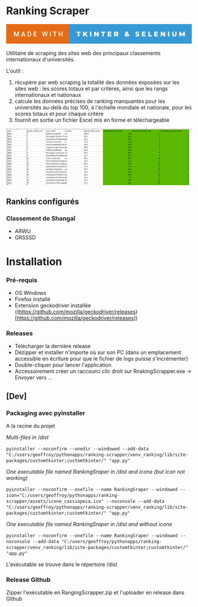 # Ranking Scraper

![forthebadge](/assets/forthebadge.svg)

Utilitaire de scraping des sites web des principaux classements internationaux d'universités.

L'outil : 

1. récupère par web scraping la totalité des données exposées sur les sites web : les scores totaux et par critères, ainsi que les rangs internationaux et nationaux
2. calcule les données précises de ranking manquantes pour les universités au-delà du top 100, à l'échelle mondiale et nationale, pour les scores totaux et pour chaque critère
3. fournit en sortie un fichier Excel mis en forme et téléchargeable

![ranking-scraper-output](/assets/screenshot.png)


## Rankins configurés

### Classement de Shangaî

- ARWU
- GRSSSD

# Installation

### Pré-requis

- OS Windows
- Firefox installé
- Extension geckodriver installée ((https://github.com/mozilla/geckodriver/releases)[https://github.com/mozilla/geckodriver/releases])

### Releases

- Télécharger la dernière release 
- Dézipper et installer n'importe où sur son PC (dans un emplacement accessible en écriture pour que le fichier de logs puisse s'incrémenter)
- Double-cliquer pour lancer l'application
- Accessoirement créer un raccourci clic droit sur RnakingScrapper.exe -> Envoyer vers ...


## [Dev] 

### Packaging avec pyinstaller

A la racine du projet 

*Multi-files in /dist*
```
pyinstaller --noconfirm --onedir --windowed --add-data "C:/users/geoffroy/pythonapps/ranking-scrapper/venv_ranking/lib/site-packages/customtkinter;customtkinter/" "app.py"
```

*One executable file named RankingSraper in /dist and icone (but icon not working)*
```
pyinstaller --noconfirm --onefile --name RankingSraper --windowed --icon="C:/users/geoffroy/pythonapps/ranking-scrapper/assets/icone_cassiopeia.ico" --noconsole --add-data "C:/users/geoffroy/pythonapps/ranking-scrapper/venv_ranking/lib/site-packages/customtkinter;customtkinter/" "app.py"
```

*One executable file named RankingSraper in /dist and without icone*
```
pyinstaller --noconfirm --onefile --name RankingSraper --windowed --noconsole --add-data "C:/users/geoffroy/pythonapps/ranking-scrapper/venv_ranking/lib/site-packages/customtkinter;customtkinter/" "app.py"
```

L'exécutable se trouve dans le répertoire /dist

### Release Github

Zipper l'exécutable en RangingScrapper.zip et l'uploader en release dans Github

